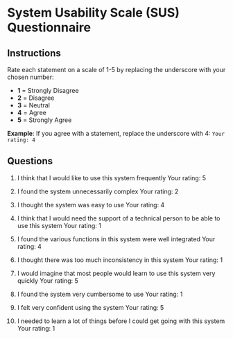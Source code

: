 # System Usability Scale (SUS) Questionnaire

## Instructions

Rate each statement on a scale of 1-5 by replacing the underscore with your chosen number:
- **1** = Strongly Disagree
- **2** = Disagree  
- **3** = Neutral
- **4** = Agree
- **5** = Strongly Agree

**Example**: If you agree with a statement, replace the underscore with 4:
`Your rating: 4`

## Questions

1. I think that I would like to use this system frequently
   Your rating: 5

2. I found the system unnecessarily complex
   Your rating: 2

3. I thought the system was easy to use
   Your rating: 4

4. I think that I would need the support of a technical person to be able to use this system
   Your rating: 1

5. I found the various functions in this system were well integrated
   Your rating: 4

6. I thought there was too much inconsistency in this system
   Your rating: 1

7. I would imagine that most people would learn to use this system very quickly
   Your rating: 5

8. I found the system very cumbersome to use
   Your rating: 1

9. I felt very confident using the system
   Your rating: 5

10. I needed to learn a lot of things before I could get going with this system
    Your rating: 1
